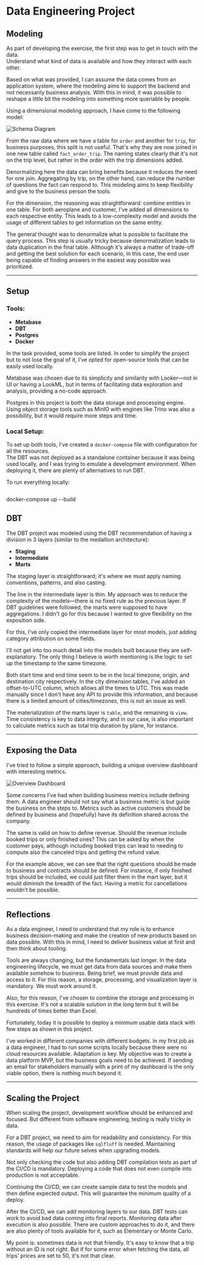 # Data Engineering Project

## Modeling

As part of developing the exercise, the first step was to get in touch with the data.  
Understand what kind of data is available and how they interact with each other.  

Based on what was provided, I can assume the data comes from an application system, where the modeling aims to support the backend and not necessarily business analysis. With this in mind, it was possible to reshape a little bit the modeling into something more queriable by people.  

Using a dimensional modeling approach, I have come to the following model:

![Schema Diagram](schema.png)

From the raw data where we have a table for `order` and another for `trip`, for business purposes, this split is not useful. That's why they are now joined in one new table called `fact_order_trip`. The naming states clearly that it's not on the trip level, but rather in the order with the trip dimensions added.  

Denormalizing here the data can bring benefits because it reduces the need for one join. Aggregating by trip, on the other hand, can reduce the number of questions the fact can respond to. This modeling aims to keep flexibility and give to the business person the tools.  

For the dimension, the reasoning was straightforward: combine entities in one table. For both aeroplane and customer, I've added all dimensions to each respective entity. This leads to a low-complexity model and avoids the usage of different tables to get information on the same entity.  

The general thought was to denormalize what is possible to facilitate the query process. This step is usually tricky because denormalization leads to data duplication in the final table. Although it's always a matter of trade-off and getting the best solution for each scenario, in this case, the end user being capable of finding answers in the easiest way possible was prioritized.

---

## Setup

### Tools:
- **Metabase**  
- **DBT**  
- **Postgres**  
- **Docker**  

In the task provided, some tools are listed. In order to simplify the project but to not lose the goal of it, I've opted for open-source tools that can be easily used locally.  

Metabase was chosen due to its simplicity and similarity with Looker—not in UI or having a LookML, but in terms of facilitating data exploration and analysis, providing a no-code approach.  

Postgres in this project is both the data storage and processing engine. Using object storage tools such as MinIO with engines like Trino was also a possibility, but it would require more steps and time.  

### Local Setup:

To set up both tools, I've created a `docker-compose` file with configuration for all the resources.  
The DBT was not deployed as a standalone container because it was being used locally, and I was trying to emulate a development environment. When deploying it, there are plenty of alternatives to run DBT.  

To run everything locally:  
```bash
```
docker-compose up --build

## DBT

The DBT project was modeled using the DBT recommendation of having a division in 3 layers (similar to the medallion architecture):

- **Staging**
- **Intermediate**
- **Marts**

The staging layer is straightforward; it's where we must apply naming conventions, patterns, and also casting.  

The line in the intermediate layer is thin. My approach was to reduce the complexity of the models—there is no fixed rule as the previous layer. If DBT guidelines were followed, the marts were supposed to have aggregations. I didn't go for this because I wanted to give flexibility on the exposition side.  

For this, I've only copied the intermediate layer for most models, just adding category attribution on some fields.  

I'll not get into too much detail into the models built because they are self-explanatory. The only thing I believe is worth mentioning is the logic to set up the timestamp to the same timezone.  

Both start time and end time seem to be in the local timezone, origin, and destination city respectively. In the city dimension tables, I've added an offset-to-UTC column, which allows all the times to UTC. This was made manually since I don't have any API to provide this information, and because there is a limited amount of cities/timezones, this is not an issue as well.  

The materialization of the marts layer is `table`, and the remaining is `view`.  
Time consistency is key to data integrity, and in our case, is also important to calculate metrics such as total trip duration by plane, for instance.

---

## Exposing the Data

I've tried to follow a simple approach, building a unique overview dashboard with interesting metrics.

![Overview Dashboard](overview.png)

Some concerns I've had when building business metrics include defining them. A data engineer should not say what a business metric is but guide the business on the steps to. Metrics such as active customers should be defined by business and (hopefully) have its definition shared across the company.  

The same is valid on how to define revenue. Should the revenue include booked trips or only finished ones? This can be asked by when the customer pays, although including booked trips can lead to needing to compute also the canceled trips and getting the refund value.  

For the example above, we can see that the right questions should be made to business and contracts should be defined. For instance, if only finished trips should be included, we could just filter them in the mart layer, but it would diminish the breadth of the fact. Having a metric for cancellations wouldn’t be possible.

---

## Reflections

As a data engineer, I need to understand that my role is to enhance business decision-making and make the creation of new products based on data possible. With this in mind, I need to deliver business value at first and then think about tooling.  

Tools are always changing, but the fundamentals last longer. In the data engineering lifecycle, we must get data from data sources and make them available somehow to business. Being brief, we must provide data and access to it. For this reason, a storage, processing, and visualization layer is mandatory. We must work around it.  

Also, for this reason, I've chosen to combine the storage and processing in this exercise. It's not a scalable solution in the long term but it will be hundreds of times better than Excel.  

Fortunately, today it is possible to deploy a minimum usable data stack with few steps as shown in this project.  

I've worked in different companies with different budgets. In my first job as a data engineer, I had to run some scripts locally because there were no cloud resources available. Adaptation is key. My objective was to create a data platform MVP, but the business goals need to be achieved. If sending an email for stakeholders manually with a print of my dashboard is the only viable option, there is nothing much beyond it.

---

## Scaling the Project

When scaling the project, development workflow should be enhanced and focused. But different from software engineering, testing is really tricky in data.  

For a DBT project, we need to aim for readability and consistency. For this reason, the usage of packages like `sqlfluff` is needed. Maintaining standards will help our future selves when upgrading models.  

Not only checking the code but also adding DBT compilation tests as part of the CI/CD is mandatory. Deploying a code that does not even compile into production is not acceptable.  

Continuing the CI/CD, we can create sample data to test the models and then define expected output. This will guarantee the minimum quality of a deploy.  

After the CI/CD, we can add monitoring layers to our data. DBT tests can work to avoid bad data coming into final reports. Monitoring data after execution is also possible. There are custom approaches to do it, and there are also plenty of tools available for it, such as Elementary or Monte Carlo.  

My point is: sometimes data is not that friendly. It's easy to know that a trip without an ID is not right. But if for some error when fetching the data, all trips’ prices are set to 50, it's not that clear.
